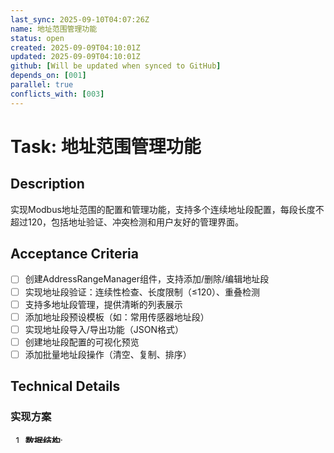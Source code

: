```yaml
---
last_sync: 2025-09-10T04:07:26Z
name: 地址范围管理功能
status: open
created: 2025-09-09T04:10:01Z
updated: 2025-09-09T04:10:01Z
github: [Will be updated when synced to GitHub]
depends_on: [001]
parallel: true
conflicts_with: [003]
---
```


# Task: 地址范围管理功能

## Description

实现Modbus地址范围的配置和管理功能，支持多个连续地址段配置，每段长度不超过120，包括地址验证、冲突检测和用户友好的管理界面。

## Acceptance Criteria

- [ ] 创建AddressRangeManager组件，支持添加/删除/编辑地址段
- [ ] 实现地址段验证：连续性检查、长度限制（≤120）、重叠检测
- [ ] 支持多地址段管理，提供清晰的列表展示
- [ ] 添加地址段预设模板（如：常用传感器地址段）
- [ ] 实现地址段导入/导出功能（JSON格式）
- [ ] 创建地址段配置的可视化预览
- [ ] 添加批量地址段操作（清空、复制、排序）

## Technical Details

### 实现方案

1. **数据结构**:
   ```tsx
   // src/types/modbus.ts
   interface AddressRange {
     id: string;
     name?: string;
     startAddress: number;
     length: number;
     dataType: 'uint16' | 'int16' | 'uint32' | 'int32' | 'float32';
     description?: string;
   }
   
   interface AddressRangeConfig {
     ranges: AddressRange[];
     maxRangeLength: number; // 120
   }
   ```

2. **组件结构**:
   ```tsx
   // src/components/AddressRangeManager.tsx
   export function AddressRangeManager() {
     // 地址段列表管理
     // 添加/编辑/删除操作
     // 验证和冲突检测
   }
   
   // src/components/AddressRangeEditor.tsx
   export function AddressRangeEditor() {
     // 单个地址段编辑器
   }
   ```

3. **验证逻辑**:
   ```tsx
   // src/utils/addressValidation.ts
   export const validateAddressRange = (range: AddressRange): ValidationResult => { ... };
   export const detectRangeOverlaps = (ranges: AddressRange[]): OverlapResult[] => { ... };
   export const isValidRangeLength = (length: number): boolean => length <= 120;
   ```

4. **界面设计**:
   ```
   ┌─────────────────────────────────────────────┐
   │ 地址范围配置                                 │
   ├─────────────────────────────────────────────┤
   │ [+ 添加地址段] [模板▼] [导入] [导出]         │
   │                                             │
   │ ┌─ 地址段1 ─────────────────────── [编辑][x]│
   │ │ 起始地址: 1000  长度: 50                  │
   │ │ 类型: uint16   描述: 温度传感器            │
   │ │ 地址范围: 1000-1049                       │
   │ └─────────────────────────────────────────│
   │                                             │
   │ ┌─ 地址段2 ─────────────────────── [编辑][x]│
   │ │ 起始地址: 2000  长度: 30                  │
   │ │ 类型: int16    描述: 压力传感器            │
   │ │ 地址范围: 2000-2029                       │
   │ └─────────────────────────────────────────│
   │                                             │
   │ 总地址数: 80/120 (可用)                     │
   └─────────────────────────────────────────────┘
   ```

### 核心功能
- **地址段CRUD**: 创建、读取、更新、删除地址段
- **验证引擎**: 实时验证地址有效性和冲突检测
- **模板系统**: 预定义常用设备的地址段配置
- **配置管理**: 保存/加载地址段配置

## Dependencies

- [ ] 任务001（项目初始化）- shadcn/ui组件可用
- [ ] 地址段配置数据结构设计
- [ ] 用户体验设计评审

## Effort Estimate

- Size: L
- Hours: 16-20小时
- Parallel: true（与连接配置独立开发）

## Definition of Done

- [ ] 用户可以添加、编辑、删除地址段
- [ ] 地址段重叠和长度超限能够被正确检测和提示
- [ ] 地址段配置可以保存和恢复
- [ ] 预设模板功能正常，提高配置效率
- [ ] 导入/导出功能正常，支持配置备份
- [ ] 界面直观易用，配置过程流畅
- [ ] 地址段总数和使用情况清晰显示